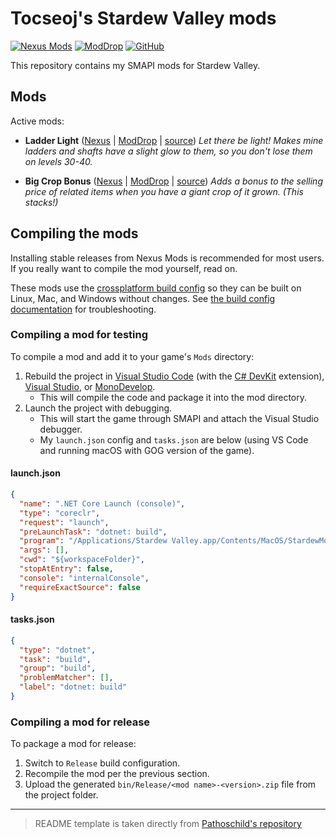 ﻿# Tocseoj's Stardew Valley mods

[![Nexus Mods](https://img.shields.io/badge/Nexus-Mods-4DB7FF.svg)](https://www.nexusmods.com/users/165805258?tab=user+files)
[![ModDrop](https://img.shields.io/badge/ModDrop-ModDrop-4DB7FF.svg)](https://www.moddrop.com/stardew-valley/profile/431108/mods)
[![GitHub](https://img.shields.io/badge/GitHub-Tocseoj-4DB7FF.svg)](https://github.com/Tocseoj)

This repository contains my SMAPI mods for Stardew Valley.

## Mods

Active mods:

- **Ladder Light** ([Nexus](https://www.nexusmods.com/stardewvalley/mods/22052) | [ModDrop](https://www.moddrop.com/stardew-valley/mods/1549539-ladder-light) | [source](LadderLight))
  _Let there be light! Makes mine ladders and shafts have a slight glow to them, so you don't lose them on levels 30-40._

- **Big Crop Bonus** ([Nexus](https://www.nexusmods.com/stardewvalley/mods/22337) | [ModDrop](https://www.moddrop.com/stardew-valley/mods/1553635-big-crop-bonus) | [source](BigCropBonus))
  _Adds a bonus to the selling price of related items when you have a giant crop of it grown. (This stacks!)_

## Compiling the mods

Installing stable releases from Nexus Mods is recommended for most users. If you really want to
compile the mod yourself, read on.

These mods use the [crossplatform build config](https://www.nuget.org/packages/Pathoschild.Stardew.ModBuildConfig)
so they can be built on Linux, Mac, and Windows without changes. See [the build config documentation](https://www.nuget.org/packages/Pathoschild.Stardew.ModBuildConfig)
for troubleshooting.

### Compiling a mod for testing

To compile a mod and add it to your game's `Mods` directory:

1. Rebuild the project in [Visual Studio Code](https://code.visualstudio.com/) (with the [C# DevKit](https://marketplace.visualstudio.com/items?itemName=ms-dotnettools.csdevkit) extension), [Visual Studio](https://www.visualstudio.com/vs/community/), or [MonoDevelop](https://www.monodevelop.com/).
   - This will compile the code and package it into the mod directory.
2. Launch the project with debugging.
   - This will start the game through SMAPI and attach the Visual Studio debugger.
   - My `launch.json` config and `tasks.json` are below (using VS Code and running macOS with GOG version of the game).

#### launch.json

```json
{
  "name": ".NET Core Launch (console)",
  "type": "coreclr",
  "request": "launch",
  "preLaunchTask": "dotnet: build",
  "program": "/Applications/Stardew Valley.app/Contents/MacOS/StardewModdingAPI",
  "args": [],
  "cwd": "${workspaceFolder}",
  "stopAtEntry": false,
  "console": "internalConsole",
  "requireExactSource": false
}
```

#### tasks.json

```json
{
  "type": "dotnet",
  "task": "build",
  "group": "build",
  "problemMatcher": [],
  "label": "dotnet: build"
}
```

### Compiling a mod for release

To package a mod for release:

1. Switch to `Release` build configuration.
2. Recompile the mod per the previous section.
3. Upload the generated `bin/Release/<mod name>-<version>.zip` file from the project folder.

---

> README template is taken directly from [Pathoschild's repository](https://github.com/Pathoschild/StardewMods)
